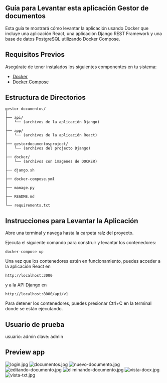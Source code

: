## Guía para Levantar esta aplicación Gestor de documentos

Esta guía te mostrará cómo levantar la aplicación usando Docker que incluye una aplicación React, una aplicación Django REST Framework y una base de datos PostgreSQL utilizando Docker Compose.

## Requisitos Previos
Asegúrate de tener instalados los siguientes componentes en tu sistema:

- [Docker](https://docs.docker.com/get-docker/)
- [Docker Compose](https://docs.docker.com/compose/install/)

## Estructura de Directorios

```plaintext
gestor-documentos/
│
├── api/
│   └── (archivos de la aplicación Django)
│
├── app/
│   └── (archivos de la aplicación React)
│
├── gestordocumentosproject/
│   └── (archivos del projecto Django)
│ 
├── docker/
│   └── (archivos con imagenes de DOCKER)
│ 
├── django.sh
│  
├── docker-compose.yml
│  
├── manage.py
│  
├── README.md
│
└── requirements.txt
```

## Instrucciones para Levantar la Aplicación

Abre una terminal y navega hasta la carpeta raíz del proyecto.

Ejecuta el siguiente comando para construir y levantar los contenedores:

```
docker-compose up
```

Una vez que los contenedores estén en funcionamiento, puedes acceder a la aplicación React en 

    http://localhost:3000 
    
y a la API Django en

    http://localhost:8000/api/v1

Para detener los contenedores, puedes presionar Ctrl+C en la terminal donde se están ejecutando.

## Usuario de prueba

usuario: admin
clave: admin

## Preview app

![login.jpg](https://i.postimg.cc/W1W9T7Hn/login.jpg)
![documentos.jpg](https://i.postimg.cc/zfYyLs6X/documentos.jpg)
![nuevo-documento.jpg](https://i.postimg.cc/Hs4YZrhH/nuevo-documento.jpg)
![editando-documento.jpg](https://i.postimg.cc/tJGbDbdY/editando-documento.jpg)
![eliminando-documento.jpg](https://i.postimg.cc/HsHHypsN/eliminando-documento.jpg)
![vista-docx.jpg](https://i.postimg.cc/DwpKHLdV/vista-docx.jpg)
![vista-txt.jpg](https://i.postimg.cc/BbpzDfmW/vista-txt.jpg)
